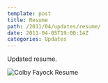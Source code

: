 ```yaml
---
template: post
title: Resume
path: /2011/04/updates/resume/
date: 2011-04-05T19:00:14Z
categories: Updates
---
```

Updated resume.

![Colby Fayock Resume](http://cdn.colbyfayock.com/images/2011/colby-fayock-web-and-graphic-design-resume-2011.1.jpg)